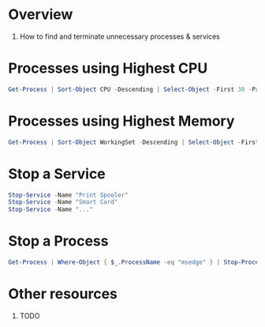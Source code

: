 # Overview
1. How to find and terminate unnecessary processes & services


# Processes using Highest CPU
```ps1
Get-Process | Sort-Object CPU -Descending | Select-Object -First 30 -Property ProcessName, Path
```


# Processes using Highest Memory
```ps1
Get-Process | Sort-Object WorkingSet -Descending | Select-Object -First 20 -Property ProcessName, Path
```


# Stop a Service
```ps1
Stop-Service -Name "Print Spooler"
Stop-Service -Name "Smart Card"
Stop-Service -Name "..."
```


# Stop a Process
```ps1
Get-Process | Where-Object { $_.ProcessName -eq "msedge" } | Stop-Process -Force
```


# Other resources
1. TODO
